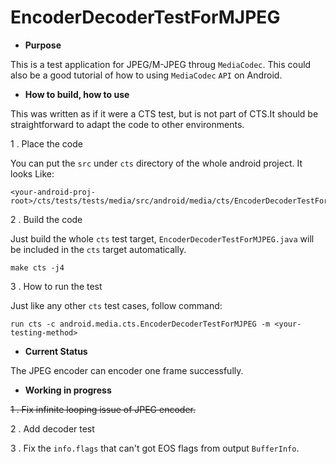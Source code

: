 # EncoderDecoderTestForMJPEG

* **Purpose**

This is a test application for JPEG/M-JPEG throug `MediaCodec`. This could also be a good tutorial of how to using
`MediaCodec` `API` on Android.

* **How to build, how to use**

This was written as if it were a CTS test, but is not part of CTS.It should be straightforward to adapt the code to
other environments. 

1 . Place the code

You can put the `src` under `cts` directory of the whole android project. It looks Like:
```
<your-android-proj-root>/cts/tests/tests/media/src/android/media/cts/EncoderDecoderTestForMJPEG.java
```

2 . Build the code

Just build the whole `cts` test target, `EncoderDecoderTestForMJPEG.java` will be included in the `cts` target
automatically.

```
make cts -j4
```

3 . How to run the test

Just like any other `cts` test cases, follow command:

```
run cts -c android.media.cts.EncoderDecoderTestForMJPEG -m <your-testing-method>
```

* **Current Status**

The JPEG encoder can encoder one frame successfully.

* **Working in progress**

~~1 . Fix infinite looping issue of JPEG encoder.~~

2 . Add decoder test

3 . Fix the `info.flags` that can't got EOS flags from output `BufferInfo`.




